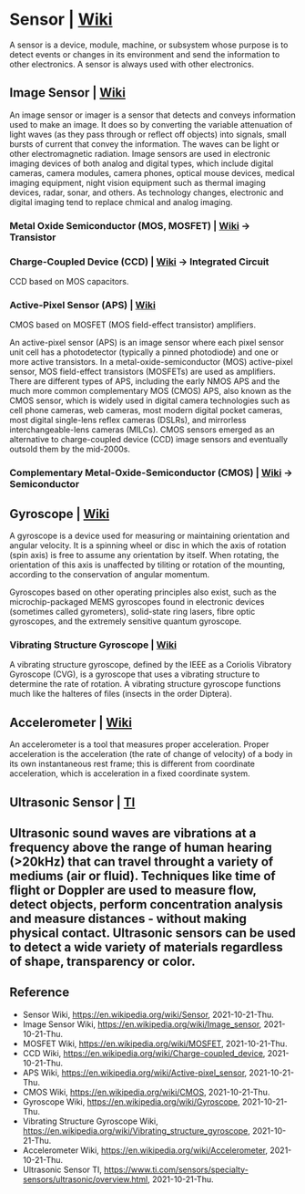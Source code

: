 # Sensor | [Wiki](https://en.wikipedia.org/wiki/Sensor)
A sensor is a device, module, machine, or subsystem whose purpose is to detect events or changes in its environment and send the information to other electronics. A sensor is always used with other electronics.

## Image Sensor | [Wiki](https://en.wikipedia.org/wiki/Image_sensor)
An image sensor or imager is a sensor that detects and conveys information used to make an image. It does so by converting the variable attenuation of light waves (as they pass through or reflect off objects) into signals, small bursts of current that convey the information. The waves can be light or other electromagnetic radiation. Image sensors are used in electronic imaging devices of both analog and digital types, which include digital cameras, camera modules, camera phones, optical mouse devices, medical imaging equipment, night vision equipment such as thermal imaging devices, radar, sonar, and others. As technology changes, electronic and digital imaging tend to replace chmical and analog imaging.

### Metal Oxide Semiconductor (MOS, MOSFET) | [Wiki](https://en.wikipedia.org/wiki/MOSFET) -> Transistor

### Charge-Coupled Device (CCD) | [Wiki](https://en.wikipedia.org/wiki/Charge-coupled_device) -> Integrated Circuit
CCD based on MOS capacitors.

### Active-Pixel Sensor (APS) | [Wiki](https://en.wikipedia.org/wiki/Active-pixel_sensor)
CMOS based on MOSFET (MOS field-effect transistor) amplifiers.

An active-pixel sensor (APS) is an image sensor where each pixel sensor unit cell has a photodetector (typically a pinned photodiode) and one or more active transistors. In a metal-oxide-semiconductor (MOS) active-pixel sensor, MOS field-effect transistors (MOSFETs) are used as amplifiers. There are different types of APS, including the early NMOS APS and the much more common complementary MOS (CMOS) APS, also known as the CMOS sensor, which is widely used in digital camera technologies such as cell phone cameras, web cameras, most modern digital pocket cameras, most digital single-lens reflex cameras (DSLRs), and mirrorless interchangeable-lens cameras (MILCs). CMOS sensors emerged as an alternative to charge-coupled device (CCD) image sensors and eventually outsold them by the mid-2000s.

### Complementary Metal-Oxide-Semiconductor (CMOS) | [Wiki](https://en.wikipedia.org/wiki/CMOS) -> Semiconductor

## Gyroscope | [Wiki](https://en.wikipedia.org/wiki/Gyroscope)
A gyroscope is a device used for measuring or maintaining orientation and angular velocity. It is a spinning wheel or disc in which the axis of rotation (spin axis) is free to assume any orientation by itself. When rotating, the orientation of this axis is unaffected by tiliting or rotation of the mounting, according to the conservation of angular momentum.

Gyroscopes based on other operating principles also exist, such as the microchip-packaged MEMS gyroscopes found in electronic devices (sometimes called gyrometers), solid-state ring lasers, fibre optic gyroscopes, and the extremely sensitive quantum gyroscope.

### Vibrating Structure Gyroscope | [Wiki](https://en.wikipedia.org/wiki/Vibrating_structure_gyroscope)
A vibrating structure gyroscope, defined by the IEEE as a Coriolis Vibratory Gyroscope (CVG), is a gyroscope that uses a vibrating structure to determine the rate of rotation. A vibrating structure gyroscope functions much like the halteres of files (insects in the order Diptera).

## Accelerometer | [Wiki](https://en.wikipedia.org/wiki/Accelerometer)
An accelerometer is a tool that measures proper acceleration. Proper acceleration is the acceleration (the rate of change of velocity) of a body in its own instantaneous rest frame; this is different from coordinate acceleration, which is acceleration in a fixed coordinate system.

## Ultrasonic Sensor | [TI](https://www.ti.com/sensors/specialty-sensors/ultrasonic/overview.html)
Ultrasonic sound waves are vibrations at a frequency above the range of human hearing (>20kHz) that can travel throught a variety of mediums (air or fluid). Techniques like time of flight or Doppler are used to measure flow, detect objects, perform concentration analysis and measure distances - without making physical contact. Ultrasonic sensors can be used to detect a wide variety of materials regardless of shape, transparency or color.
----------

## Reference
- Sensor Wiki, https://en.wikipedia.org/wiki/Sensor, 2021-10-21-Thu.
- Image Sensor Wiki, https://en.wikipedia.org/wiki/Image_sensor, 2021-10-21-Thu.
- MOSFET Wiki, https://en.wikipedia.org/wiki/MOSFET, 2021-10-21-Thu.
- CCD Wiki, https://en.wikipedia.org/wiki/Charge-coupled_device, 2021-10-21-Thu.
- APS Wiki, https://en.wikipedia.org/wiki/Active-pixel_sensor, 2021-10-21-Thu.
- CMOS Wiki, https://en.wikipedia.org/wiki/CMOS, 2021-10-21-Thu.
- Gyroscope Wiki, https://en.wikipedia.org/wiki/Gyroscope, 2021-10-21-Thu.
- Vibrating Structure Gyroscope Wiki, https://en.wikipedia.org/wiki/Vibrating_structure_gyroscope, 2021-10-21-Thu.
- Accelerometer Wiki, https://en.wikipedia.org/wiki/Accelerometer, 2021-10-21-Thu.
- Ultrasonic Sensor TI, https://www.ti.com/sensors/specialty-sensors/ultrasonic/overview.html, 2021-10-21-Thu.
